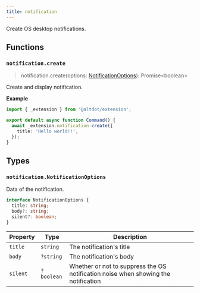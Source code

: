 ```yaml
---
title: notification
---
```


Create OS desktop notifications.

## Functions

### `notification.create`
> notification.create(options: [NotificationOptions](#notificationnotificationoptions)): Promise\<boolean>

Create and display notification.

**Example**

```ts
import { _extension } from '@altdot/extension';

export default async function Command() {
  await _extension.notification.create({
    title: 'Hello world!!',
  });
}
```

## Types

### `notification.NotificationOptions`

Data of the notification.

```ts
interface NotificationOptions {
  title: string;
  body?: string;
  silent?: boolean;
}
```

| Property | Type | Description |
| ----------- | ----------- | ----------- |
| `title` | `string` | The notification's title |
| `body` | `?string` | The notification's body |
| `silent` | `?boolean` | Whether or not to suppress the OS notification noise when showing the notification |

